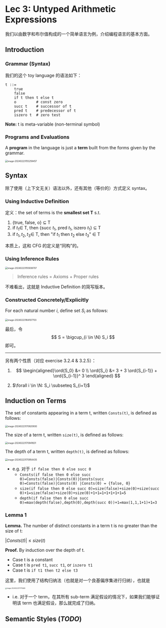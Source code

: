 $$
\newcommand{\ord}[1]{\lvert #1 \rvert}
$$



# Lec 3: Untyped Arithmetic Expressions

我们以由数字和布尔值构成的一个简单语言为例，介绍编程语言的基本方面。

## Introduction

### Grammar (Syntax)

我们的这个 toy language 的语法如下：

```
t ::=
	true
	false
	if t then t else t
	o         # const zero
	succ t    # successor of t
	pred t    # predecessor of t
	iszero t  # zero test
```

**Note:** t is meta-variable (non-terminal symbol)

### Programs and Evaluations

A **program** in the language is just a **term** built from the forms given by the grammar.

<img src="https://cdn.jsdelivr.net/gh/mtdickens/mtd-images/img/202402231553277.png" alt="image-20240223155259457" style="zoom:50%;" />

## Syntax

除了使用（上下文无关）语法以外，还有其他（等价的）方式定义 syntax。

### Using Inductive Definition

定义：the set of terms is the **smallest set T** s.t.

1. {true, false, o} $\subseteq$ T
2. if $t_1 \in$ T, then {succ $t_1$, pred $t_1$, iszero $t_1$} $\subseteq$ T
3. if $t_1, t_2, t_3 \in$ T, then "if $t_1$ then $t_2$ else $t_3$" $\in$ T

本质上，这和 CFG 的定义是“同构”的。

### Using Inference Rules

<img src="C:/Users/mtdickens/AppData/Roaming/Typora/typora-user-images/image-20240223155938707.png" alt="image-20240223155938707" style="zoom:50%;" />

> Inference rules = Axioms + Proper rules

不难看出，这就是 Inductive Definition 的简写版本。

### Constructed Concretely/Explicitly

For each natural number $i$, define set $S_i$ as follows:

<img src="https://cdn.jsdelivr.net/gh/mtdickens/mtd-images/img/202402231641305.png" alt="image-20240223164107703" style="zoom:50%;" />

最后，令
$$
S = \bigcup_{i \in \N} S_i
$$
即可。

---

另有两个性质（对应 exercise 3.2.4 & 3.2.5）：

1. $$
   \begin{aligned}\ord{S_0} &= 0 \\ \ord{S_i} &= 3 + 3 \ord{S_{i-1}} + \ord{S_{i-1}}^ 3 \end{aligned}
   $$

2. $\forall i \in \N: S_i \subseteq S_{i+1}$

## Induction on Terms

The set of constants appearing in a term t, written `Consts(t)`, is defined as follows: 

<img src="https://cdn.jsdelivr.net/gh/mtdickens/mtd-images/img/202402231709736.png" alt="image-20240223170920930" style="zoom:50%;" />

The size of a term t, written `size(t)`, is defined as follows: 

<img src="https://cdn.jsdelivr.net/gh/mtdickens/mtd-images/img/202402231709002.png" alt="image-20240223170941631" style="zoom:50%;" />

The depth of a term t, written `depth(t)`, is defined as follows: 

<img src="https://cdn.jsdelivr.net/gh/mtdickens/mtd-images/img/202402231709965.png" alt="image-20240223170954435" style="zoom:50%;" />

- e.g. 对于 `if false then 0 else succ 0`
  - `Consts(if false then 0 else succ 0)=Consts(false)|Consts(0)|Consts(succ 0)=Consts(false)|Consts(0) |Consts(0) = {false, 0}`
  - `size(if false then 0 else succ 0)=size(false)+size(0)+size(succ 0)+1=size(false)+size(0)+size(0)+1+1=1+1+1+1+1=5`
  - `depth(if false then 0 else succ 0)=max(depth(false),depth(0),depth(succ 0))+1=max(1,1,1+1)+1=3`

### Lemma 1

**Lemma.** The number of distinct constants in a term t is no greater than the size of t: 

$| Consts(t) | \leq size(t)$

**Proof.** By induction over the depth of t.
- Case t is a constant
- Case t is `pred t1`, `succ t1`, or `iszero t1`
- Case t is `if t1 then t2 else t3`

这里，我们使用了结构归纳法（也就是对一个良基偏序集进行归纳），也就是

<img src="https://cdn.jsdelivr.net/gh/mtdickens/mtd-images/img/202402231717346.png" alt="image-20240223171715665" style="zoom:33%;" />

- i.e. 对于一个 term，在其所有 sub-term 满足假设的情况下，如果我们能够证明该 term 也满足假设，那么就完成了归纳。

## Semantic Styles (*TODO*)
